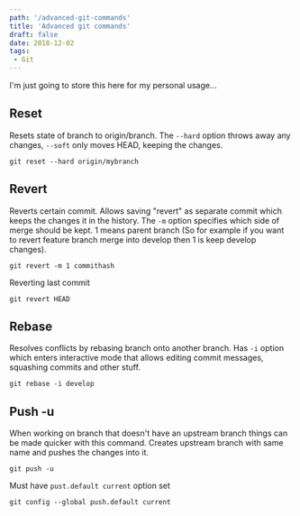 ```yaml
---
path: '/advanced-git-commands'
title: 'Advanced git commands'
draft: false
date: 2018-12-02
tags: 
 - Git
---
```


I'm just going to store this here for my personal usage...

## Reset

Resets state of branch to origin/branch. The `--hard` option throws away any changes, `--soft` only moves HEAD, keeping the changes.

`git reset --hard origin/mybranch`

## Revert

Reverts certain commit. Allows saving "revert" as separate commit which keeps the changes it in the history. The `-m` option specifies which side of merge should be kept. 1 means parent branch (So for example if you want to revert feature branch merge into develop then 1 is keep develop changes).

`git revert -m 1 commithash`

Reverting last commit

`git revert HEAD`

## Rebase

Resolves conflicts by rebasing branch onto another branch. Has `-i` option which enters interactive mode that allows editing commit messages, squashing commits and other stuff.

`git rebase -i develop`

## Push -u

When working on branch that doesn't have an upstream branch things can be made quicker with this command. Creates upstream branch with same name and pushes the changes into it.

`git push -u`

Must have `pust.default current` option set

`git config --global push.default current`